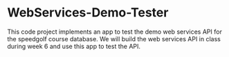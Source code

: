 # WebServices-Demo-Tester
This code project implements an app to test the demo web services API for the speedgolf course database.
We will build the web services API in class during week 6 and use this app to test the API.